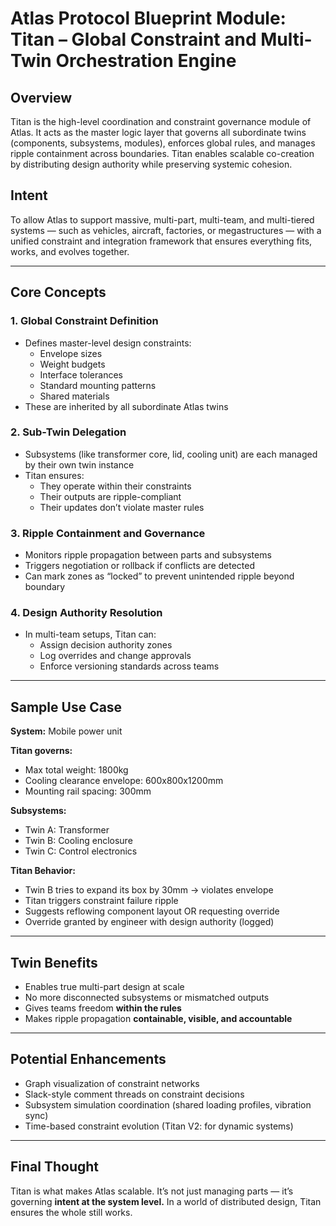 # Atlas Protocol Blueprint Module: Titan – Global Constraint and Multi-Twin Orchestration Engine

## Overview
Titan is the high-level coordination and constraint governance module of Atlas. It acts as the master logic layer that governs all subordinate twins (components, subsystems, modules), enforces global rules, and manages ripple containment across boundaries. Titan enables scalable co-creation by distributing design authority while preserving systemic cohesion.

## Intent
To allow Atlas to support massive, multi-part, multi-team, and multi-tiered systems — such as vehicles, aircraft, factories, or megastructures — with a unified constraint and integration framework that ensures everything fits, works, and evolves together.

---

## Core Concepts

### 1. Global Constraint Definition
- Defines master-level design constraints:
  - Envelope sizes
  - Weight budgets
  - Interface tolerances
  - Standard mounting patterns
  - Shared materials
- These are inherited by all subordinate Atlas twins

### 2. Sub-Twin Delegation
- Subsystems (like transformer core, lid, cooling unit) are each managed by their own twin instance
- Titan ensures:
  - They operate within their constraints
  - Their outputs are ripple-compliant
  - Their updates don’t violate master rules

### 3. Ripple Containment and Governance
- Monitors ripple propagation between parts and subsystems
- Triggers negotiation or rollback if conflicts are detected
- Can mark zones as “locked” to prevent unintended ripple beyond boundary

### 4. Design Authority Resolution
- In multi-team setups, Titan can:
  - Assign decision authority zones
  - Log overrides and change approvals
  - Enforce versioning standards across teams

---

## Sample Use Case

**System:** Mobile power unit

**Titan governs:**
- Max total weight: 1800kg
- Cooling clearance envelope: 600x800x1200mm
- Mounting rail spacing: 300mm

**Subsystems:**
- Twin A: Transformer
- Twin B: Cooling enclosure
- Twin C: Control electronics

**Titan Behavior:**
- Twin B tries to expand its box by 30mm → violates envelope
- Titan triggers constraint failure ripple
- Suggests reflowing component layout OR requesting override
- Override granted by engineer with design authority (logged)

---

## Twin Benefits
- Enables true multi-part design at scale
- No more disconnected subsystems or mismatched outputs
- Gives teams freedom **within the rules**
- Makes ripple propagation **containable, visible, and accountable**

---

## Potential Enhancements
- Graph visualization of constraint networks
- Slack-style comment threads on constraint decisions
- Subsystem simulation coordination (shared loading profiles, vibration sync)
- Time-based constraint evolution (Titan V2: for dynamic systems)

---

## Final Thought
Titan is what makes Atlas scalable. It’s not just managing parts — it’s governing **intent at the system level.** In a world of distributed design, Titan ensures the whole still works.

